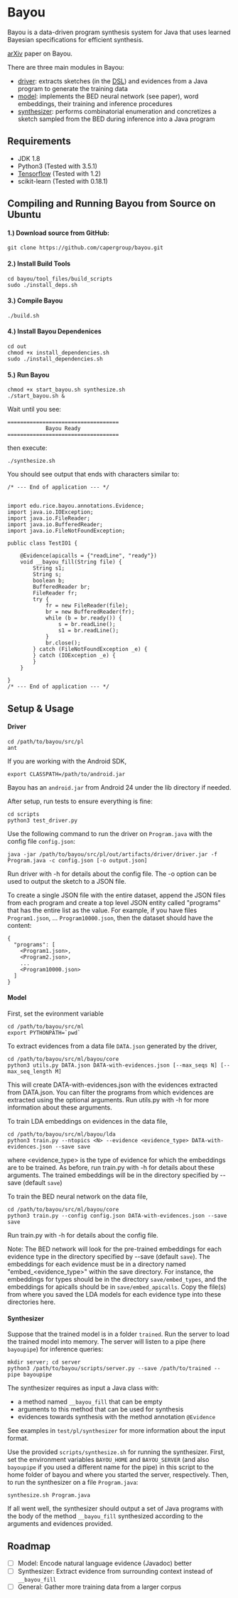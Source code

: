 # Bayou
Bayou is a data-driven program synthesis system for Java that uses learned Bayesian specifications for efficient synthesis.

[arXiv](https://arxiv.org/abs/1703.05698) paper on Bayou.

There are three main modules in Bayou:
- [driver](https://github.com/capergroup/bayou/tree/master/src/pl/src/edu/rice/bayou/dom_driver): extracts sketches (in the [DSL](https://github.com/capergroup/bayou/tree/master/src/pl/src/edu/rice/bayou/dsl)) and evidences from a Java program to generate the training data
- [model](https://github.com/capergroup/bayou/tree/master/src/ml/bayou): implements the BED neural network (see paper), word embeddings, their training and inference procedures
- [synthesizer](https://github.com/capergroup/bayou/tree/master/src/pl/src/edu/rice/bayou/synthesizer): performs combinatorial enumeration and concretizes a sketch sampled from the BED during inference into a Java program

## Requirements
- JDK 1.8
- Python3 (Tested with 3.5.1)
- [Tensorflow](https://www.tensorflow.org) (Tested with 1.2)
- scikit-learn (Tested with 0.18.1)

## Compiling and Running Bayou from Source on Ubuntu

#### 1.) Download source from GitHub:

```
git clone https://github.com/capergroup/bayou.git
```

#### 2.) Install Build Tools

```
cd bayou/tool_files/build_scripts
sudo ./install_deps.sh
```

#### 3.) Compile Bayou

```
./build.sh
```

#### 4.) Install Bayou Dependenices

```
cd out
chmod +x install_dependencies.sh
sudo ./install_dependencies.sh
```

#### 5.) Run Bayou

```
chmod +x start_bayou.sh synthesize.sh
./start_bayou.sh &
```

Wait until you see:

```
===================================
            Bayou Ready            
===================================
```

then execute:

```
./synthesize.sh
```

You should see output that ends with characters similar to:

```
/* --- End of application --- */


import edu.rice.bayou.annotations.Evidence;
import java.io.IOException;
import java.io.FileReader;
import java.io.BufferedReader;
import java.io.FileNotFoundException;

public class TestIO1 {

    @Evidence(apicalls = {"readLine", "ready"})
    void __bayou_fill(String file) {
		String s1;
		String s;
		boolean b;
		BufferedReader br;
		FileReader fr;
		try {
			fr = new FileReader(file);
			br = new BufferedReader(fr);
			while (b = br.ready()) {
				s = br.readLine();
				s1 = br.readLine();
			}
			br.close();
		} catch (FileNotFoundException _e) {
		} catch (IOException _e) {
		}
	}

}
/* --- End of application --- */
```

## Setup & Usage
#### Driver
```
cd /path/to/bayou/src/pl
ant
```

If you are working with the Android SDK,
```
export CLASSPATH=/path/to/android.jar
```
Bayou has an `android.jar` from Android 24 under the lib directory if needed.

After setup, run tests to ensure everything is fine:
```
cd scripts
python3 test_driver.py
```

Use the following command to run the driver on `Program.java` with the config file `config.json`:
```
java -jar /path/to/bayou/src/pl/out/artifacts/driver/driver.jar -f Program.java -c config.json [-o output.json]
```
Run driver with -h for details about the config file. The -o option can be used to output the sketch to a JSON file.

To create a single JSON file with the entire dataset, append the JSON files from each program and create a top level JSON entity called "programs" that has the entire list as the value. For example, if you have files `Program1.json`, ... `Program10000.json`, then the dataset should have the content:
```
{
  "programs": [
    <Program1.json>,
    <Program2.json>,
    ...
    <Program10000.json>
  ]
}
```

#### Model
First, set the evironment variable
```
cd /path/to/bayou/src/ml
export PYTHONPATH=`pwd`
```

To extract evidences from a data file `DATA.json` generated by the driver,
```
cd /path/to/bayou/src/ml/bayou/core
python3 utils.py DATA.json DATA-with-evidences.json [--max_seqs N] [--max_seq_length M]
```
This will create DATA-with-evidences.json with the evidences extracted from DATA.json. You can filter the programs from which evidences are extracted using the optional arguments. Run utils.py with -h for more information about these arguments.

To train LDA embeddings on evidences in the data file,
```
cd /path/to/bayou/src/ml/bayou/lda
python3 train.py --ntopics <N> --evidence <evidence_type> DATA-with-evidences.json --save save
```
where <evidence_type> is the type of evidence for which the embeddings are to be trained. As before, run train.py with -h for details about these arguments. The trained embeddings will be in the directory specified by --save (default `save`)

To train the BED neural network on the data file,
```
cd /path/to/bayou/src/ml/bayou/core
python3 train.py --config config.json DATA-with-evidences.json --save save
```
Run train.py with -h for details about the config file.

Note: The BED network will look for the pre-trained embeddings for each evidence type in the directory specified by --save (default `save`). The embeddings for each evidence must be in a directory named "embed_<evidence_type>" within the save directory. For instance, the embeddings for types should be in the directory `save/embed_types`, and the embeddings for apicalls should be in `save/embed_apicalls`. Copy the file(s) from where you saved the LDA models for each evidence type into these directories here.

#### Synthesizer
Suppose that the trained model is in a folder `trained`. Run the server to load the trained model into memory. The server will listen to a pipe (here `bayoupipe`) for inference queries:
```
mkdir server; cd server
python3 /path/to/bayou/scripts/server.py --save /path/to/trained --pipe bayoupipe
```

The synthesizer requires as input a Java class with:
- a method named `__bayou_fill` that can be empty
- arguments to this method that can be used for synthesis
- evidences towards synthesis with the method annotation `@Evidence`

See examples in `test/pl/synthesizer` for more information about the input format.

Use the provided `scripts/synthesize.sh` for running the synthesizer. First, set the environment variables `BAYOU_HOME` and `BAYOU_SERVER` (and also `bayoupipe` if you used a different name for the pipe) in this script to the home folder of bayou and where you started the server, respectively. Then, to run the synthesizer on a file `Program.java`:

```
synthesize.sh Program.java
```
If all went well, the synthesizer should output a set of Java programs with the body of the method `__bayou_fill` synthesized according to the arguments and evidences provided.

## Roadmap
- [ ] Model: Encode natural language evidence (Javadoc) better
- [ ] Synthesizer: Extract evidence from surrounding context instead of `__bayou_fill`
- [ ] General: Gather more training data from a larger corpus 
